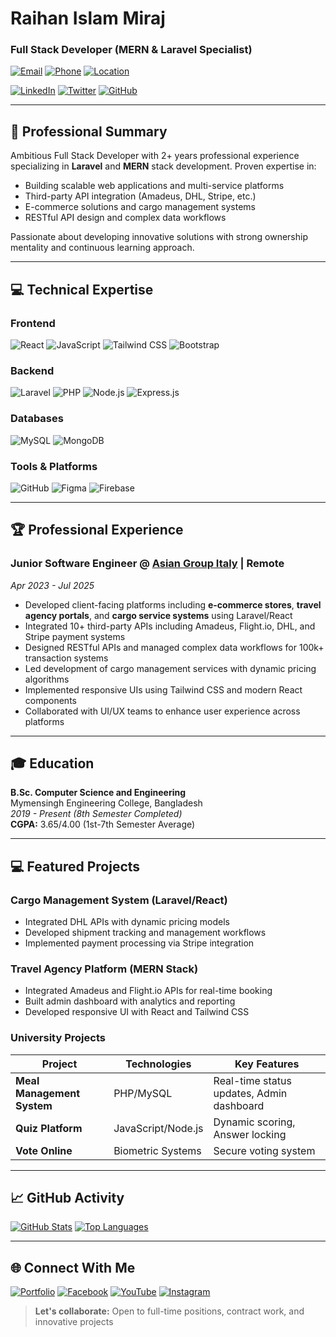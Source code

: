 # Raihan Islam Miraj 
### Full Stack Developer (MERN & Laravel Specialist)

[![Email](https://img.shields.io/badge/Email-rsnmiraj%40gmail.com-D14836?logo=gmail)](mailto:rsnmiraj@gmail.com)
[![Phone](https://img.shields.io/badge/Phone/%20WhatsApp-%2B8801797482479-25D366?logo=whatsapp)](tel:+8801797482479)
[![Location](https://img.shields.io/badge/Location-Laksam%2C%20Cumilla%2C%20Bangladesh-5865F2?logo=googlemaps)]()

[![LinkedIn](https://img.shields.io/badge/LinkedIn-Connect-0A66C2?logo=linkedin)](https://www.linkedin.com/in/raihanmiraj/)
[![Twitter](https://img.shields.io/badge/Twitter-Follow-1DA1F2?logo=twitter)](https://twitter.com/raihanmiraj)
[![GitHub](https://img.shields.io/badge/GitHub-Profile-181717?logo=github)](https://github.com/raihanmiraj)

---

## 🚀 Professional Summary

Ambitious Full Stack Developer with 2+ years professional experience specializing in **Laravel** and **MERN** stack development. Proven expertise in:
- Building scalable web applications and multi-service platforms
- Third-party API integration (Amadeus, DHL, Stripe, etc.)
- E-commerce solutions and cargo management systems
- RESTful API design and complex data workflows

Passionate about developing innovative solutions with strong ownership mentality and continuous learning approach.

---

## 💻 Technical Expertise

### Frontend
![React](https://img.shields.io/badge/React-Expert-61DAFB?logo=react)
![JavaScript](https://img.shields.io/badge/JavaScript-Expert-F7DF1E?logo=javascript)
![Tailwind CSS](https://img.shields.io/badge/Tailwind_CSS-Expert-06B6D4?logo=tailwindcss)
![Bootstrap](https://img.shields.io/badge/Bootstrap-Expert-7952B3?logo=bootstrap)

### Backend
![Laravel](https://img.shields.io/badge/Laravel-Expert-FF2D20?logo=laravel)
![PHP](https://img.shields.io/badge/PHP-Expert-777BB4?logo=php)
![Node.js](https://img.shields.io/badge/Node.js-Proficient-339933?logo=nodedotjs)
![Express.js](https://img.shields.io/badge/Express.js-Proficient-000000?logo=express)

### Databases
![MySQL](https://img.shields.io/badge/MySQL-Expert-4479A1?logo=mysql)
![MongoDB](https://img.shields.io/badge/MongoDB-Proficient-47A248?logo=mongodb)

### Tools & Platforms
![GitHub](https://img.shields.io/badge/GitHub-Expert-181717?logo=github)
![Figma](https://img.shields.io/badge/Figma-Proficient-F24E1E?logo=figma)
![Firebase](https://img.shields.io/badge/Firebase-Intermediate-FFCA28?logo=firebase)

---

## 🏆 Professional Experience

### **Junior Software Engineer** @ [Asian Group Italy](https://asiangroupitaly.com/) | Remote
_Apr 2023 - Jul 2025_

- Developed client-facing platforms including **e-commerce stores**, **travel agency portals**, and **cargo service systems** using Laravel/React
- Integrated 10+ third-party APIs including Amadeus, Flight.io, DHL, and Stripe payment systems
- Designed RESTful APIs and managed complex data workflows for 100k+ transaction systems
- Led development of cargo management services with dynamic pricing algorithms
- Implemented responsive UIs using Tailwind CSS and modern React components
- Collaborated with UI/UX teams to enhance user experience across platforms

---

## 🎓 Education
**B.Sc. Computer Science and Engineering**  
Mymensingh Engineering College, Bangladesh  
_2019 - Present (8th Semester Completed)_  
**CGPA:** 3.65/4.00 (1st-7th Semester Average)

---

## 💻 Featured Projects

### **Cargo Management System** (Laravel/React)
- Integrated DHL APIs with dynamic pricing models
- Developed shipment tracking and management workflows
- Implemented payment processing via Stripe integration

### **Travel Agency Platform** (MERN Stack)
- Integrated Amadeus and Flight.io APIs for real-time booking
- Built admin dashboard with analytics and reporting
- Developed responsive UI with React and Tailwind CSS

### **University Projects**
| Project | Technologies | Key Features |
|---------|--------------|-------------|
| **Meal Management System** | PHP/MySQL | Real-time status updates, Admin dashboard |
| **Quiz Platform** | JavaScript/Node.js | Dynamic scoring, Answer locking |
| **Vote Online** | Biometric Systems | Secure voting system |

---

## 📈 GitHub Activity

[![GitHub Stats](https://github-readme-stats.vercel.app/api?username=raihanmiraj&show_icons=true&theme=radical&include_all_commits=true)](https://github.com/raihanmiraj)
[![Top Languages](https://github-readme-stats.vercel.app/api/top-langs/?username=raihanmiraj&layout=compact&theme=radical&langs_count=8)](https://github.com/raihanmiraj)

---

## 🌐 Connect With Me

[![Portfolio](https://img.shields.io/badge/Portfolio-View%20My%20Work-%23000000?logo=googlechrome)](https://raihanmiraj.github.io)
[![Facebook](https://img.shields.io/badge/Facebook-Connect-1877F2?logo=facebook)](https://www.facebook.com/raihan.miraj.official/)
[![YouTube](https://img.shields.io/badge/YouTube-Subscribe-FF0000?logo=youtube)](https://www.youtube.com/@raihanmiraj)
[![Instagram](https://img.shields.io/badge/Instagram-Follow-E4405F?logo=instagram)](https://www.instagram.com/raihan_miraj/)

> **Let's collaborate:** Open to full-time positions, contract work, and innovative projects
